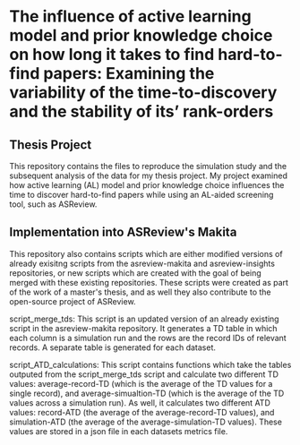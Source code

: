 # The influence of active learning model and prior knowledge choice on how long it takes to find hard-to-find papers: Examining the variability of the time-to-discovery and the stability of its’ rank-orders

## Thesis Project

This repository contains the files to reproduce the simulation study and the subsequent analysis of the data for my thesis project. My project examined how active learning (AL) model and prior knowledge choice influences the time to discover hard-to-find papers while using an AL-aided screening tool, such as ASReview. 

## Implementation into ASReview's Makita 

This repository also contains scripts which are either modified versions of already exisitng scripts from the asreview-makita and asreview-insights repositories, or new scripts which are created with the goal of being merged with these existing repositories. These scripts were created as part of the work of a master's thesis, and as well they also contribute to the open-source project of ASReview. 

script_merge_tds:
This script is an updated version of an already existing script in the asreview-makita repository. It generates a TD table in which each column is a simulation run and the rows are the record IDs of relevant records. A separate table is generated for each dataset. 

script_ATD_calculations: 
This script contains functions which take the tables outputed from the script_merge_tds script and calculate two different TD values: average-record-TD (which is the average of the TD values for a single record), and average-simualtion-TD (which is the average of the TD values across a simulation run). As well, it calculates two different ATD values: record-ATD (the average of the average-record-TD values), and simulation-ATD (the average of the average-simulation-TD values). These values are stored in a json file in each datasets metrics file.



